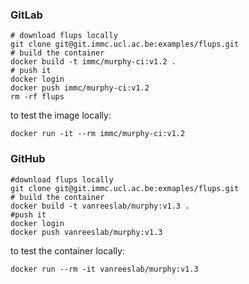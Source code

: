 ### GitLab
```
# download flups locally
git clone git@git.immc.ucl.ac.be:examples/flups.git 
# build the container
docker build -t immc/murphy-ci:v1.2 .
# push it
docker login
docker push immc/murphy-ci:v1.2
rm -rf flups
```
to test the image locally:
```
docker run -it --rm immc/murphy-ci:v1.2
```


### GitHub
```
#download flups locally
git clone git@git.immc.ucl.ac.be:exmaples/flups.git
# build the container
docker build -t vanreeslab/murphy:v1.3 .
#push it
docker login
docker push vanreeslab/murphy:v1.3
```
to test the container locally:
```
docker run --rm -it vanreeslab/murphy:v1.3
```
